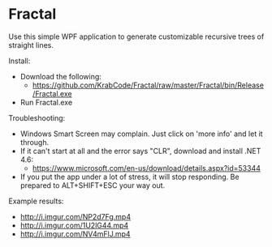 # Fractal
Use this simple WPF application to generate customizable recursive trees of straight lines.

Install:
- Download the following:
  - https://github.com/KrabCode/Fractal/raw/master/Fractal/bin/Release/Fractal.exe
- Run Fractal.exe

Troubleshooting:
- Windows Smart Screen may complain. Just click on 'more info' and let it through.
- If it can't start at all and the error says "CLR", download and install .NET 4.6:
  - https://www.microsoft.com/en-us/download/details.aspx?id=53344
- If you put the app under a lot of stress, it will stop responding. Be prepared to ALT+SHIFT+ESC your way out.

Example results: 
- http://i.imgur.com/NP2d7Fg.mp4
- http://i.imgur.com/1U2lG44.mp4
- http://i.imgur.com/NV4mFlJ.mp4
